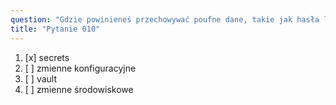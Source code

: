 ```yaml
---
question: "Gdzie powinieneś przechowywać poufne dane, takie jak hasła lub certyfikaty, które będą używane w workflowach"
title: "Pytanie 010"
---
```


1. [x] secrets
1. [ ] zmienne konfiguracyjne
1. [ ] vault
1. [ ] zmienne środowiskowe

